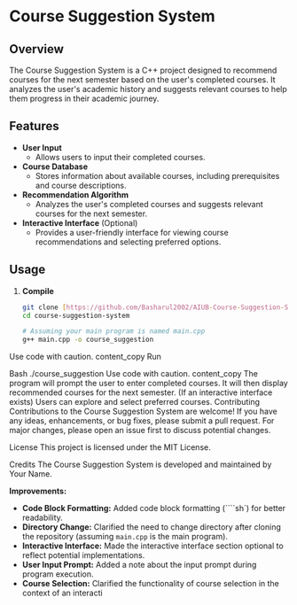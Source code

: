 # Course Suggestion System

## Overview

The Course Suggestion System is a C++ project designed to recommend courses for the next semester based on the user's completed courses. It analyzes the user's academic history and suggests relevant courses to help them progress in their academic journey.

## Features

* **User Input**
    * Allows users to input their completed courses.
* **Course Database**
    * Stores information about available courses, including prerequisites and course descriptions.
* **Recommendation Algorithm**
    * Analyzes the user's completed courses and suggests relevant courses for the next semester.
* **Interactive Interface** (Optional)
    * Provides a user-friendly interface for viewing course recommendations and selecting preferred options.

## Usage

1. **Compile**
   ```sh
   git clone [https://github.com/Basharul2002/AIUB-Course-Suggestion-System.git](https://github.com/Basharul2002/AIUB-Course-Suggestion-System.git))
   cd course-suggestion-system

   # Assuming your main program is named main.cpp
   g++ main.cpp -o course_suggestion
Use code with caution.
content_copy
Run

Bash
./course_suggestion
Use code with caution.
content_copy
The program will prompt the user to enter completed courses.
It will then display recommended courses for the next semester.
(If an interactive interface exists) Users can explore and select preferred courses.
Contributing
Contributions to the Course Suggestion System are welcome! If you have any ideas, enhancements, or bug fixes, please submit a pull request. For major changes, please open an issue first to discuss potential changes.

License
This project is licensed under the MIT License.

Credits
The Course Suggestion System is developed and maintained by Your Name.


**Improvements:**

* **Code Block Formatting:** Added code block formatting (````sh`) for better readability.
* **Directory Change:** Clarified the need to change directory after cloning the repository (assuming `main.cpp` is the main program).
* **Interactive Interface:** Made the interactive interface section optional to reflect potential implementations.
* **User Input Prompt:** Added a note about the input prompt during program execution.
* **Course Selection:** Clarified the functionality of course selection in the context of an interacti

